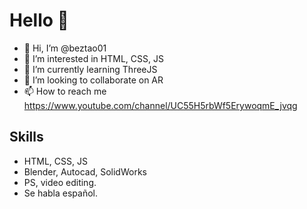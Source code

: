 # Hello 👋
- 👋 Hi, I’m @beztao01
- 👀 I’m interested in HTML, CSS, JS
- 🌱 I’m currently learning ThreeJS
- 💞️ I’m looking to collaborate on AR 
- 📫 How to reach me https://www.youtube.com/channel/UC55H5rbWf5ErywoqmE_jvqg

## Skills
- HTML, CSS, JS
- Blender, Autocad, SolidWorks
- PS, video editing.
- Se habla español.

<!---
beztao01/beztao01 is a ✨ special ✨ repository because its `README.md` (this file) appears on your GitHub profile.
You can click the Preview link to take a look at your changes.
--->
